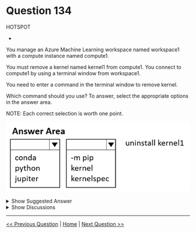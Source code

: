 # Question 134

HOTSPOT

-

You manage an Azure Machine Learning workspace named workspace1 with a compute instance named compute1.

You must remove a kernel named kernel1 from compute1. You connect to compute1 by using a terminal window from workspace1.

You need to enter a command in the terminal window to remove kernel.

Which command should you use? To answer, select the appropriate options in the answer area.

NOTE: Each correct selection is worth one point.

![Question Image](images/q134_q_image484.png)

<details>
  <summary>Show Suggested Answer</summary>

  <img src="images/q134_ans_0_image485.png" alt="Answer Image"><br>

</details>

<details>
  <summary>Show Discussions</summary>

<blockquote><p><strong>Batman160591</strong> <code>(Thu 20 Jun 2024 21:24)</code> - <em>Upvotes: 6</em></p><p>Answer: jupyter kernelspec uninstall kernel1
This command uninstalls the specified kernel from Jupyter, which is the underlying technology used for compute instances in Azure Machine Learning. By running this command, you will remove the &quot;kernel1&quot; from the list of available kernels on the compute instance.

Please make sure you have the necessary permissions to execute the command on the compute instance.</p></blockquote>
<blockquote><p><strong>MiteshKachhatiya</strong> <code>(Wed 11 Jun 2025 06:11)</code> - <em>Upvotes: 1</em></p><p>On exam 8th June 2025</p></blockquote>
<blockquote><p><strong>ymj_000</strong> <code>(Thu 07 Nov 2024 03:24)</code> - <em>Upvotes: 2</em></p><p>For reference: https://learn.microsoft.com/en-us/azure/machine-learning/how-to-access-terminal?view=azureml-api-2</p></blockquote>
<blockquote><p><strong>A_PL300</strong> <code>(Mon 09 Sep 2024 20:33)</code> - <em>Upvotes: 4</em></p><p>on exam 4 September 2023</p></blockquote>
<blockquote><p><strong>LadyCasilda</strong> <code>(Sun 18 Aug 2024 18:52)</code> - <em>Upvotes: 4</em></p><p>On exam 18 August 2023</p></blockquote>

</details>

---

[<< Previous Question](question_133.md) | [Home](/index.md) | [Next Question >>](question_135.md)
